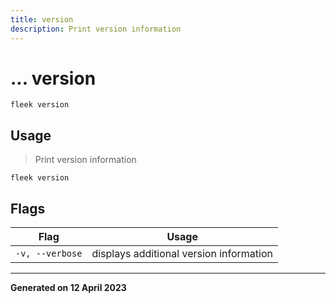 ```yaml
---
title: version
description: Print version information
---
```


# ... version
`fleek version`

## Usage
> Print version information

```shell
fleek version
```

## Flags
|Flag|Usage|
|----|-----|
|`-v, --verbose`|displays additional version information|


---
**Generated on 12 April 2023**
